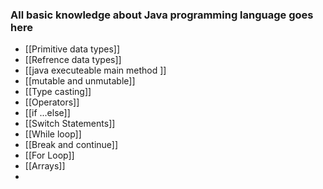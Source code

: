 ### All basic knowledge  about Java programming language goes here



- [[Primitive data types]]
- [[Refrence data types]]
- [[java executeable main method ]]
- [[mutable and unmutable]]
- [[Type casting]]
- [[Operators]]
- [[if ...else]]
- [[Switch Statements]]
- [[While loop]]
- [[Break   and   continue]]
- [[For Loop]]
- [[Arrays]]
- 

